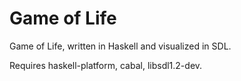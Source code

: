 # Game of Life

Game of Life, written in Haskell and visualized in SDL.

Requires haskell-platform, cabal, libsdl1.2-dev.
